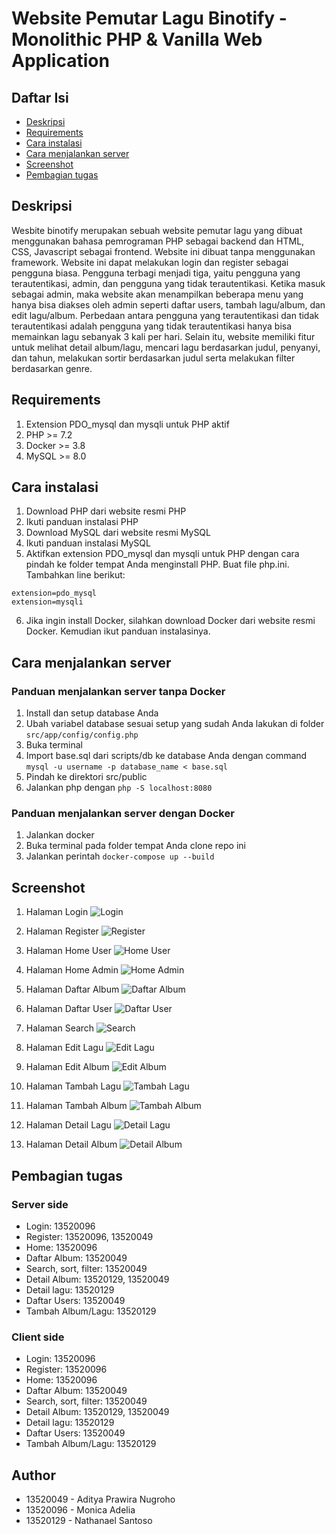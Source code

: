 # Website Pemutar Lagu Binotify - Monolithic PHP & Vanilla Web Application

## Daftar Isi
- [Deskripsi](#deskripsi)
- [Requirements](#requirements)
- [Cara instalasi](#cara-instalasi)
- [Cara menjalankan server](#cara-menjalankan-server)
- [Screenshot](#screenshot)
- [Pembagian tugas](#pembagian-tugas)

## Deskripsi
Wesbite binotify merupakan sebuah website pemutar lagu yang dibuat menggunakan bahasa pemrograman PHP sebagai backend dan HTML, CSS, Javascript sebagai frontend. Website ini dibuat tanpa menggunakan framework. Website ini dapat melakukan login dan register sebagai pengguna biasa. Pengguna terbagi menjadi tiga, yaitu pengguna yang terautentikasi, admin, dan pengguna yang tidak terautentikasi. Ketika masuk sebagai admin, maka website akan menampilkan beberapa menu yang hanya bisa diakses oleh admin seperti daftar users, tambah lagu/album, dan edit lagu/album. Perbedaan antara pengguna yang terautentikasi dan tidak terautentikasi adalah pengguna yang tidak terautentikasi hanya bisa memainkan lagu sebanyak 3 kali per hari. Selain itu, website memiliki fitur untuk melihat detail album/lagu, mencari lagu berdasarkan judul, penyanyi, dan tahun, melakukan sortir berdasarkan judul serta melakukan filter berdasarkan genre.

## Requirements
1. Extension PDO_mysql dan mysqli untuk PHP aktif
2. PHP >= 7.2
3. Docker >= 3.8
4. MySQL >= 8.0

## Cara instalasi
1. Download PHP dari website resmi PHP
2. Ikuti panduan instalasi PHP
3. Download MySQL dari website resmi MySQL
4. Ikuti panduan instalasi MySQL
5. Aktifkan extension PDO_mysql dan mysqli untuk PHP dengan cara pindah ke folder tempat Anda menginstall PHP. Buat file php.ini. Tambahkan line berikut:
```
extension=pdo_mysql
extension=mysqli
```
6. Jika ingin install Docker, silahkan download Docker dari website resmi Docker. Kemudian ikut panduan instalasinya.

## Cara menjalankan server
### Panduan menjalankan server tanpa Docker
1. Install dan setup database Anda
2. Ubah variabel database sesuai setup yang sudah Anda lakukan di folder `src/app/config/config.php`
3. Buka terminal
4. Import base.sql dari scripts/db ke database Anda dengan command `mysql -u username -p database_name < base.sql`
5. Pindah ke direktori src/public
6. Jalankan php dengan `php -S localhost:8080`

### Panduan menjalankan server dengan Docker
1. Jalankan docker
2. Buka terminal pada folder tempat Anda clone repo ini
3. Jalankan perintah `docker-compose up --build`

## Screenshot
1. Halaman Login
![Login](Screenshots/LoginPage.jpg)

2. Halaman Register
![Register](Screenshots/SignUpPage.jpg)

3. Halaman Home User
![Home User](Screenshots/HomePageUser.jpg)

4. Halaman Home Admin
![Home Admin](Screenshots/HomePageAdmin.jpg)

5. Halaman Daftar Album
![Daftar Album](Screenshots/DaftarAlbum.jpg)

6. Halaman Daftar User
![Daftar User](Screenshots/DaftarUserPage.jpg)

7. Halaman Search
![Search](Screenshots/Search.jpg)

8. Halaman Edit Lagu
![Edit Lagu](Screenshots/EditLagu.jpg)

9. Halaman Edit Album
![Edit Album](Screenshots/EditAlbum.jpg)

10. Halaman Tambah Lagu
![Tambah Lagu](Screenshots/TambahLaguPage.jpg)

11. Halaman Tambah Album
![Tambah Album](Screenshots/TambahAlbumPage.jpg)

12. Halaman Detail Lagu
![Detail Lagu](Screenshots/PlaySongUser.jpg)

13. Halaman Detail Album
![Detail Album](Screenshots/AlbumPage.jpg)
## Pembagian tugas
### Server side
- Login: 13520096
- Register: 13520096, 13520049
- Home: 13520096
- Daftar Album: 13520049
- Search, sort, filter: 13520049
- Detail Album: 13520129, 13520049
- Detail lagu: 13520129
- Daftar Users: 13520049
- Tambah Album/Lagu: 13520129

### Client side
- Login: 13520096
- Register: 13520096
- Home: 13520096
- Daftar Album: 13520049
- Search, sort, filter: 13520049
- Detail Album: 13520129, 13520049
- Detail lagu: 13520129
- Daftar Users: 13520049
- Tambah Album/Lagu: 13520129

## Author
- 13520049 - Aditya Prawira Nugroho
- 13520096 - Monica Adelia
- 13520129 - Nathanael Santoso
